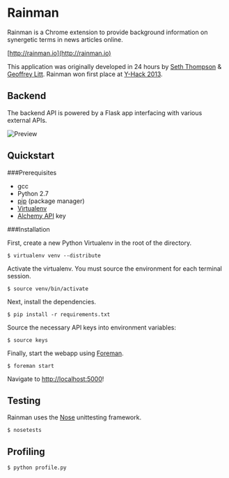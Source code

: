 Rainman
=======

Rainman is a Chrome extension to provide background information on synergetic terms in news articles online.

[http://rainman.io](http://rainman.io)

This application was originally developed in 24 hours by [Seth Thompson](http://seth.fm) & [Geoffrey Litt](http://geoffreylitt.com).
Rainman won first place at [Y-Hack 2013](http://y-hack.com/).

Backend
-------

The backend API is powered by a Flask app interfacing with various external APIs.

![Preview](https://raw.github.com/s3ththompson/rainman-backend/master/backend-preview.png)

Quickstart
----------

###Prerequisites

* gcc
* Python 2.7
* [pip](https://pypi.python.org/pypi/pip) (package manager)
* [Virtualenv](https://pypi.python.org/pypi/virtualenv)
* [Alchemy API](http://www.alchemyapi.com/) key

###Installation

First, create a new Python Virtualenv in the root of the directory.

    $ virtualenv venv --distribute

Activate the virtualenv.  You must source the environment for each terminal session.

    $ source venv/bin/activate

Next, install the dependencies.

    $ pip install -r requirements.txt

Source the necessary API keys into environment variables:

    $ source keys

Finally, start the webapp using [Foreman](http://ddollar.github.io/foreman/).

    $ foreman start

Navigate to [http://localhost:5000](http://localhost:5000)!

Testing
-------

Rainman uses the [Nose](http://nose.readthedocs.org/) unittesting framework.

    $ nosetests

Profiling
---------

    $ python profile.py
